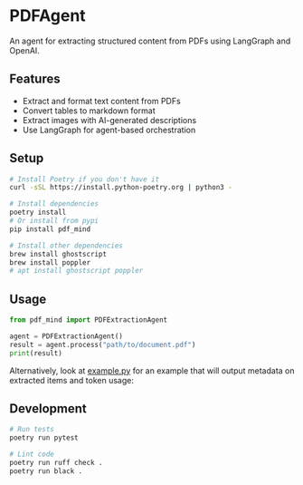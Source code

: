 # PDFAgent

An agent for extracting structured content from PDFs using LangGraph and OpenAI.

## Features

- Extract and format text content from PDFs
- Convert tables to markdown format
- Extract images with AI-generated descriptions
- Use LangGraph for agent-based orchestration

## Setup

```bash
# Install Poetry if you don't have it
curl -sSL https://install.python-poetry.org | python3 -

# Install dependencies
poetry install
# Or install from pypi
pip install pdf_mind

# Install other dependencies
brew install ghostscript
brew install poppler
# apt install ghostscript poppler
```

## Usage

```python
from pdf_mind import PDFExtractionAgent

agent = PDFExtractionAgent()
result = agent.process("path/to/document.pdf")
print(result)
```

Alternatively, look at [example.py](example.py) for an example that will output metadata on extracted items and token usage:

## Development

```bash
# Run tests
poetry run pytest

# Lint code
poetry run ruff check .
poetry run black .
```
